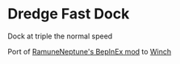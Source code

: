 
# Dredge Fast Dock
Dock at triple the normal speed

Port of [RamuneNeptune's BepInEx mod](https://www.nexusmods.com/dredge/mods/6) to [Winch](https://dredgemods.com/mods/winch/)
